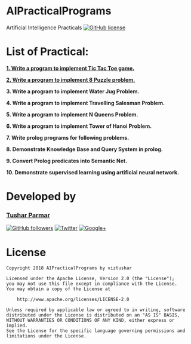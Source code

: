 # AIPracticalPrograms 
Artificial Intelligence Practicals [![GitHub license](https://img.shields.io/github/license/viztushar/AIPracticalPrograms.svg)](https://github.com/viztushar/AIPracticalPrograms/blob/master/LICENSE)

# List of Practical:

**[1. Write a program to implement Tic Tac Toe game.](https://github.com/viztushar/AIPractical/blob/master/Programs/tic-tac-toe-game.py)**

**[2. Write a program to implement 8 Puzzle problem.](https://github.com/viztushar/AIPracticalPrograms/blob/master/Programs/8-puzzle.py)**

**3. Write a program to implement Water Jug Problem.**

**4. Write a program to implement Travelling Salesman Problem.**

**5. Write a program to implement N Queens Problem.**

**6. Write a program to implement Tower of Hanoi Problem.**

**7. Write prolog programs for following problems.**

**8. Demonstrate Knowledge Base and Query System in prolog.**

**9. Convert Prolog predicates into Semantic Net.**

**10. Demonstrate supervised learning using artificial neural network.**

# Developed by

### [Tushar Parmar](https://github.com/viztushar/)

[![GitHub followers](https://img.shields.io/github/followers/espadrine.svg?style=social&label=Follow)](https://github.com/viztushar/)
[![Twitter](https://img.shields.io/twitter/url/https/github.com/viztushar.svg?style=social)](https://twitter.com/intent/tweet?text=Wow:&url=https://twitter.com/viztushar)
[![Google+](https://img.shields.io/badge/Follow-Google%2B-ea4335.svg)](https://plus.google.com/+viztushar)

License
=======
```
Copyright 2018 AIPracticalPrograms by viztushar

Licensed under the Apache License, Version 2.0 (the "License");
you may not use this file except in compliance with the License.
You may obtain a copy of the License at

    http://www.apache.org/licenses/LICENSE-2.0

Unless required by applicable law or agreed to in writing, software
distributed under the License is distributed on an "AS IS" BASIS,
WITHOUT WARRANTIES OR CONDITIONS OF ANY KIND, either express or implied.
See the License for the specific language governing permissions and
limitations under the License.
```